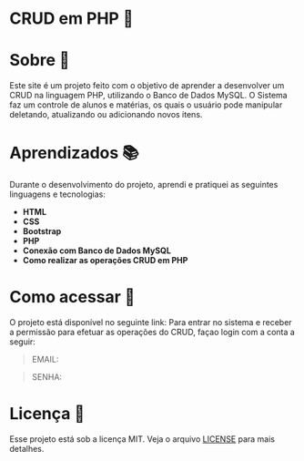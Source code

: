 # CRUD em PHP :elephant:

# Sobre :raising_hand:

Este site é um projeto feito com o objetivo de aprender a desenvolver um CRUD na linguagem PHP, utilizando o Banco de Dados MySQL. O Sistema faz um controle de alunos e matérias, os quais o usuário pode manipular deletando, atualizando ou adicionando novos itens.

# Aprendizados :books:
Durante o desenvolvimento do projeto, aprendi e pratiquei as seguintes linguagens e tecnologias:

* **HTML**
* **CSS**
* **Bootstrap**
* **PHP**
* **Conexão com Banco de Dados MySQL**
* **Como realizar as operações CRUD em PHP**

# Como acessar :link:
O projeto está disponível no seguinte link:
Para entrar no sistema e receber a permissão para efetuar as operações do CRUD, façao login com a conta a seguir:
> EMAIL: 

> SENHA:

#  Licença :bookmark_tabs:

Esse projeto está sob a licença MIT. Veja o arquivo  [LICENSE](https://github.com/beatrizdossantos/Crud_PHP/blob/master/LICENSE) para mais detalhes.
